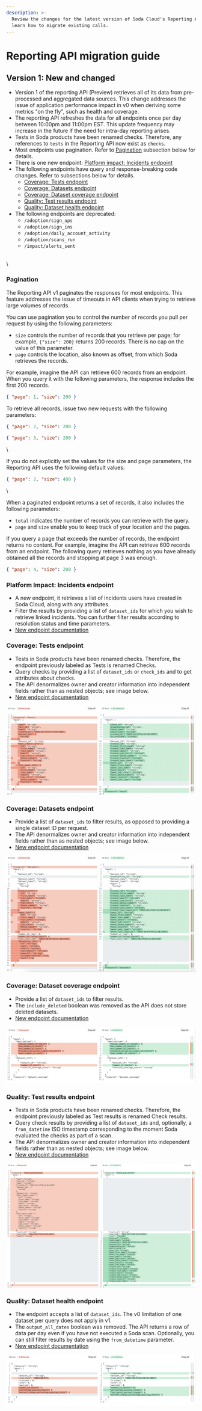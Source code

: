 ```yaml
---
description: >-
  Review the changes for the latest version of Soda Cloud's Reporting API and
  learn how to migrate existing calls.
---
```


# Reporting API migration guide

## Version 1: New and changed

* Version 1 of the reporting API (Preview) retrieves all of its data from pre-processed and aggregated data sources. This change addresses the issue of application performance impact in v0 when deriving some metrics "on the fly", such as health and coverage.
* The reporting API refreshes the data for all endpoints once per day between 10:00pm and 11:00pm EST. This update frequency may increase in the future if the need for intra-day reporting arises.
* Tests in Soda products have been renamed checks. Therefore, any references to `tests` in the Reporting API now exist as `checks`.
* Most endpoints use pagination. Refer to [Pagination](reporting-api-v1-migration-guide.md#pagination) subsection below for details.
* There is one new endpoint: [Platform impact: Incidents endpoint](reporting-api-v1-migration-guide.md#platform-impact-incidents-endpoint)
* The following endpoints have query and response-breaking code changes. Refer to subsections below for details.
  * [Coverage: Tests endpoint](reporting-api-v1-migration-guide.md#coverage-tests-endpoint)
  * [Coverage: Datasets endpoint](reporting-api-v1-migration-guide.md#coverage-datasets-endpoint)
  * [Coverage: Dataset coverage endpoint](reporting-api-v1-migration-guide.md#coverage-dataset-coverage-endpoint)
  * [Quality: Test results endpoint](reporting-api-v1-migration-guide.md#quality-test-results-endpoint)
  * [Quality: Dataset health endpoint](reporting-api-v1-migration-guide.md#quality-dataset-health-endpoint)
* The following endpoints are deprecated:
  * `/adoption/sign_ups`
  * `/adoption/sign_ins`
  * `/adoption/daily_account_activity`
  * `/adoption/scans_run`
  * `/impact/alerts_sent`

\
\


### Pagination

The Reporting API v1 paginates the responses for most endpoints. This feature addresses the issue of timeouts in API clients when trying to retrieve large volumes of records.

You can use pagination you to control the number of records you pull per request by using the following parameters:

* `size` controls the number of records that you retrieve per page; for example, `{"size": 200}` returns 200 records. There is no cap on the value of this parameter.
* `page` controls the location, also known as offset, from which Soda retrieves the records.

For example, imagine the API can retrieve 600 records from an endpoint. When you query it with the following parameters, the response includes the first 200 records.

```json
{ "page": 1, "size": 200 }
```

To retrieve all records, issue two new requests with the following parameters:

```json
{ "page": 2, "size": 200 }
```

```json
{ "page": 3, "size": 200 }
```

\


If you do not explicitly set the values for the size and page parameters, the Reporting API uses the following default values:

```json
{ "page": 2, "size": 400 }
```

\


When a paginated endpoint returns a set of records, it also includes the following parameters:

* `total` indicates the number of records you can retrieve with the query.
* `page` and `size` enable you to keep track of your location and the pages.

If you query a page that exceeds the number of records, the endpoint returns no content. For example, imagine the API can retrieve 600 records from an endpoint. The following query retrieves nothing as you have already obtained all the records and stopping at page 3 was enough.

```json
{ "page": 4, "size": 200 }
```

### Platform Impact: Incidents endpoint

* A new endpoint, it retrieves a list of incidents users have created in Soda Cloud, along with any attributes.
* Filter the results by providing a list of `dataset_ids` for which you wish to retrieve linked incidents. You can further filter results according to resolution status and time parameters.
* [New endpoint documentation](broken-reference)

### Coverage: Tests endpoint

* Tests in Soda products have been renamed checks. Therefore, the endpoint previously labeled as Tests is renamed Checks.
* Query checks by providing a list of `dataset_ids` or `check_ids` and to get attributes about checks.
* The API denormalizes owner and creator information into independent fields rather than as nested objects; see image below.
* [New endpoint documentation](broken-reference)

![checks-endpoint-diff](../.gitbook/assets/checks-endpoint-diff.png)

### Coverage: Datasets endpoint

* Provide a list of `dataset_ids` to filter results, as opposed to providing a single dataset ID per request.
* The API denormalizes owner and creator information into independent fields rather than as nested objects; see image below.
* [New endpoint documentation](broken-reference)

![datasets-endpoint-diff](../.gitbook/assets/datasets-endpoint-diff.png)

### Coverage: Dataset coverage endpoint

* Provide a list of `dataset_ids` to filter results.
* The `include_deleted` boolean was removed as the API does not store deleted datasets.
* [New endpoint documentation](broken-reference)

![dataset-coverage-endpoint-diff](../.gitbook/assets/dataset-coverage-endpoint-diff.png)

### Quality: Test results endpoint

* Tests in Soda products have been renamed checks. Therefore, the endpoint previously labeled as Test results is renamed Check results.
* Query check results by providing a list of `dataset_ids` and, optionally, a `from_datetime` ISO timestamp corresponding to the moment Soda evaluated the checks as part of a scan.
* The API denormalizes owner and creator information into independent fields rather than as nested objects; see image below.
* [New endpoint documentation](broken-reference)

![check-results-endpoint-diff](../.gitbook/assets/check-results-endpoint-diff.png)

### Quality: Dataset health endpoint

* The endpoint accepts a list of `dataset_ids`. The v0 limitation of one dataset per query does not apply in v1.
* The `output_all_dates` boolean was removed. The API returns a row of data per day even if you have not executed a Soda scan. Optionally, you can still filter results by date using the `from_datetime` parameter.
* [New endpoint documentation](broken-reference)

![dataset-health-endpoint-diff](../.gitbook/assets/dataset-health-endpoint-diff.png)
